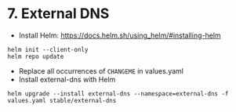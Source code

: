 # 7. External DNS

* Install Helm: https://docs.helm.sh/using_helm/#installing-helm
```
helm init --client-only
helm repo update
```
* Replace all occurrences of `CHANGEME` in values.yaml
* Install external-dns with Helm
```
helm upgrade --install external-dns --namespace=external-dns -f values.yaml stable/external-dns
```

